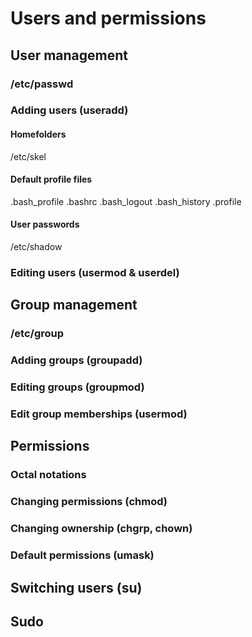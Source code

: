 # Users and permissions
## User management
### /etc/passwd
### Adding users (useradd)

#### Homefolders

/etc/skel

#### Default profile files
.bash_profile
.bashrc
.bash_logout
.bash_history
.profile

#### User passwords

/etc/shadow

### Editing users (usermod & userdel)

## Group management
### /etc/group

### Adding groups (groupadd)

### Editing groups (groupmod)

### Edit group memberships (usermod)

## Permissions

### Octal notations

### Changing permissions (chmod)

### Changing ownership (chgrp, chown)

### Default permissions (umask)

## Switching users (su)

## Sudo
